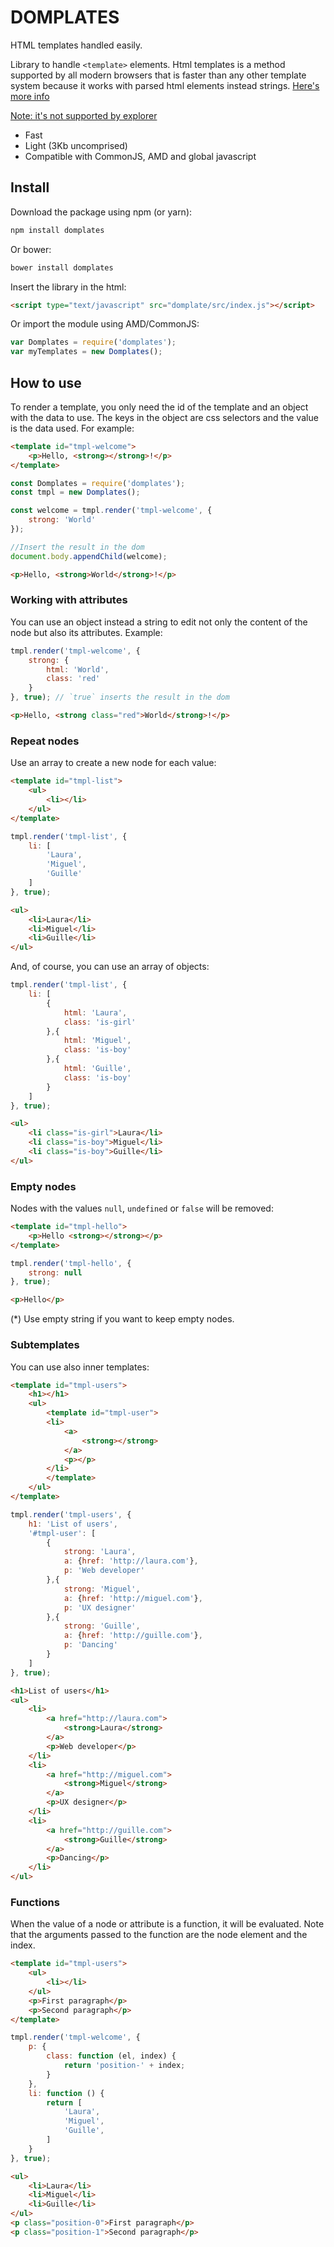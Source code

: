 # DOMPLATES

HTML templates handled easily.

Library to handle `<template>` elements. Html templates is a method supported by all modern browsers that is faster than any other template system because it works with parsed html elements instead strings. [Here's more info](https://www.html5rocks.com/en/tutorials/webcomponents/template/)

[Note: it's not supported by explorer](http://caniuse.com/#feat=template)

* Fast
* Light (3Kb uncomprised)
* Compatible with CommonJS, AMD and global javascript

## Install

Download the package using npm (or yarn):

```sh
npm install domplates
```

Or bower:

```sh
bower install domplates
```

Insert the library in the html:

```html
<script type="text/javascript" src="domplate/src/index.js"></script>
```

Or import the module using AMD/CommonJS:

```js
var Domplates = require('domplates');
var myTemplates = new Domplates();
```

## How to use

To render a template, you only need the id of the template and an object with the data to use. The keys in the object are css selectors and the value is the data used. For example:

```html
<template id="tmpl-welcome">
    <p>Hello, <strong></strong>!</p>
</template>
```

```js
const Domplates = require('domplates');
const tmpl = new Domplates();

const welcome = tmpl.render('tmpl-welcome', {
    strong: 'World'
});

//Insert the result in the dom
document.body.appendChild(welcome);
```

```html
<p>Hello, <strong>World</strong>!</p>
```

### Working with attributes

You can use an object instead a string to edit not only the content of the node but also its attributes. Example:

```js
tmpl.render('tmpl-welcome', {
    strong: {
        html: 'World',
        class: 'red'
    }
}, true); // `true` inserts the result in the dom
```

```html
<p>Hello, <strong class="red">World</strong>!</p>
```

### Repeat nodes

Use an array to create a new node for each value:

```html
<template id="tmpl-list">
    <ul>
        <li></li>
    </ul>
</template>
```
```js
tmpl.render('tmpl-list', {
    li: [
        'Laura',
        'Miguel',
        'Guille'
    ]
}, true);
```
```html
<ul>
    <li>Laura</li>
    <li>Miguel</li>
    <li>Guille</li>
</ul>
```

And, of course, you can use an array of objects:

```js
tmpl.render('tmpl-list', {
    li: [
        {
            html: 'Laura',
            class: 'is-girl'
        },{
            html: 'Miguel',
            class: 'is-boy'
        },{
            html: 'Guille',
            class: 'is-boy'
        }
    ]
}, true);
```
```html
<ul>
    <li class="is-girl">Laura</li>
    <li class="is-boy">Miguel</li>
    <li class="is-boy">Guille</li>
</ul>
```

### Empty nodes

Nodes with the values `null`, `undefined` or `false` will be removed:

```html
<template id="tmpl-hello">
    <p>Hello <strong></strong></p>
</template>
```
```js
tmpl.render('tmpl-hello', {
    strong: null
}, true);
```
```html
<p>Hello</p>
```

(*) Use empty string if you want to keep empty nodes.

### Subtemplates

You can use also inner templates:


```html
<template id="tmpl-users">
    <h1></h1>
    <ul>
        <template id="tmpl-user">
        <li>
            <a>
                <strong></strong>
            </a>
            <p></p>
        </li>
        </template>
    </ul>
</template>
```
```js
tmpl.render('tmpl-users', {
    h1: 'List of users',
    '#tmpl-user': [
        {
            strong: 'Laura',
            a: {href: 'http://laura.com'},
            p: 'Web developer'
        },{
            strong: 'Miguel',
            a: {href: 'http://miguel.com'},
            p: 'UX designer'
        },{
            strong: 'Guille',
            a: {href: 'http://guille.com'},
            p: 'Dancing'
        }
    ]
}, true);
```
```html
<h1>List of users</h1>
<ul>
    <li>
        <a href="http://laura.com">
            <strong>Laura</strong>
        </a>
        <p>Web developer</p>
    </li>
    <li>
        <a href="http://miguel.com">
            <strong>Miguel</strong>
        </a>
        <p>UX designer</p>
    </li>
    <li>
        <a href="http://guille.com">
            <strong>Guille</strong>
        </a>
        <p>Dancing</p>
    </li>
</ul>
```

### Functions

When the value of a node or attribute is a function, it will be evaluated. Note that the arguments passed to the function are the node element and the index.

```html
<template id="tmpl-users">
    <ul>
        <li></li>
    </ul>
    <p>First paragraph</p>
    <p>Second paragraph</p>
</template>
```

```js
tmpl.render('tmpl-welcome', {
    p: {
        class: function (el, index) {
            return 'position-' + index;
        }
    },
    li: function () {
        return [
            'Laura',
            'Miguel',
            'Guille',
        ]
    }
}, true);
```

```html
<ul>
    <li>Laura</li>
    <li>Miguel</li>
    <li>Guille</li>
</ul>
<p class="position-0">First paragraph</p>
<p class="position-1">Second paragraph</p>
```
